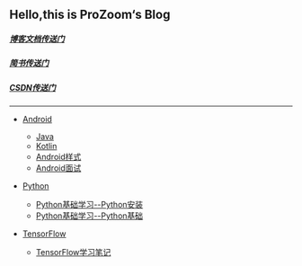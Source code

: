 ## Hello,this is ProZoom‘s Blog

##### [博客文档传送门](https://github.com/ZoomProfessor/Blog/issues)

##### [简书传送门](https://github.com/ZoomProfessor/Blog/issues)

##### [CSDN传送门](https://github.com/ZoomProfessor/Blog/issues)

---

* [Android](https://github.com/ProZoom/Blog/issues?q=is%3Aissue+is%3Aopen+label%3AAndroid)

   * [Java]()
   * [Kotlin]()
   * [Android样式]()
   * [Android面试]()
  

* [Python](https://github.com/ProZoom/Blog/issues?q=is%3Aissue+is%3Aopen+label%3APython)
	* [Python基础学习--Python安装](https://github.com/ProZoom/Blog/issues/2)
	* [Python基础学习--Python基础](https://github.com/ProZoom/Blog/issues/3)

* [TensorFlow](https://github.com/ProZoom/Blog/issues?q=is%3Aissue+is%3Aopen+label%3ATensorFlow)
 	* [TensorFlow学习笔记]()
